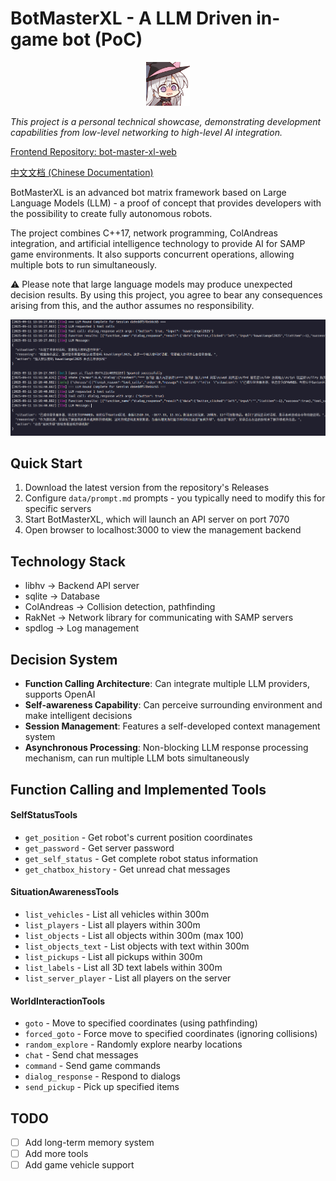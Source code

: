 # BotMasterXL - A LLM Driven in-game bot (PoC)

<p align="center">
<img src="./assets/witch.png" width="70" height="70">
</p>

*This project is a personal technical showcase, demonstrating development capabilities from low-level networking to high-level AI integration.*

[Frontend Repository: bot-master-xl-web](https://github.com/81Vm3/bot-master-xl-web)

[中文文档 (Chinese Documentation)](./README-zh_CN.md)

BotMasterXL is an advanced bot matrix framework based on Large Language Models (LLM) - a proof of concept that provides developers with the possibility to create fully autonomous robots.

The project combines C++17, network programming, ColAndreas integration, and artificial intelligence technology to provide AI for SAMP game environments. It also supports concurrent operations, allowing multiple bots to run simultaneously.

⚠️ Please note that large language models may produce unexpected decision results. By using this project, you agree to bear any consequences arising from this, and the author assumes no responsibility.

![Alt text](./assets/1.png)

## Quick Start

1. Download the latest version from the repository's Releases
2. Configure `data/prompt.md` prompts - you typically need to modify this for specific servers
3. Start BotMasterXL, which will launch an API server on port 7070
4. Open browser to localhost:3000 to view the management backend

## Technology Stack
- libhv → Backend API server
- sqlite → Database
- ColAndreas → Collision detection, pathfinding
- RakNet → Network library for communicating with SAMP servers
- spdlog → Log management

## Decision System
- **Function Calling Architecture**: Can integrate multiple LLM providers, supports OpenAI
- **Self-awareness Capability**: Can perceive surrounding environment and make intelligent decisions
- **Session Management**: Features a self-developed context management system
- **Asynchronous Processing**: Non-blocking LLM response processing mechanism, can run multiple LLM bots simultaneously

## Function Calling and Implemented Tools

#### **SelfStatusTools**
- `get_position` - Get robot's current position coordinates
- `get_password` - Get server password
- `get_self_status` - Get complete robot status information
- `get_chatbox_history` - Get unread chat messages

#### **SituationAwarenessTools**
- `list_vehicles` - List all vehicles within 300m
- `list_players` - List all players within 300m
- `list_objects` - List all objects within 300m (max 100)
- `list_objects_text` - List objects with text within 300m
- `list_pickups` - List all pickups within 300m
- `list_labels` - List all 3D text labels within 300m
- `list_server_player` - List all players on the server

#### **WorldInteractionTools**
- `goto` - Move to specified coordinates (using pathfinding)
- `forced_goto` - Force move to specified coordinates (ignoring collisions)
- `random_explore` - Randomly explore nearby locations
- `chat` - Send chat messages
- `command` - Send game commands
- `dialog_response` - Respond to dialogs
- `send_pickup` - Pick up specified items

## TODO

- [ ] Add long-term memory system
- [ ] Add more tools
- [ ] Add game vehicle support
